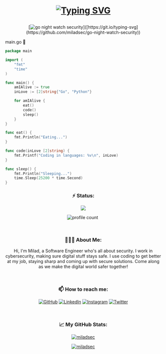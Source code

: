 
<h1 align="center">
	
[![Typing SVG](https://readme-typing-svg.demolab.com?font=Tektur&size=30&duration=1&pause=1000&color=8E44AD&vCenter=true&repeat=false&random=false&width=135&lines=Milad+SEC)](https://miladsec.com)

</h1>

<div align="center">

[![go night watch security](https://readme-typing-svg.demolab.com?font=Lemon&size=30&color=9B59B6&vCenter=true&repeat=false&random=false&width=500&lines=Go+Night+Watch+Security!)]([https://git.io/typing-svg](https://github.com/miladsec/go-night-watch-security))

</div>

main.go  🌱
```go
package main

import (
	"fmt"
	"time"
)

func main() {
	amIAlive := true
	inLove := [2]string{"Go", "Python"}

	for amIAlive {
		eat()
		code()
		sleep()
	}
}

func eat() {
	fmt.Println("Eating...")
}

func code(inLove [2]string) {
	fmt.Printf("Coding in languages: %v\n", inLove)
}

func sleep() {
	fmt.Println("Sleeping...")
	time.Sleep(25200 * time.Second)
}
```
<h3 align="center">⚡️ Status:</h3>
<div align="center">
	<img src="https://discord.c99.nl/widget/theme-1/512621943753539584.png" />
</div>
<div align="center">

![profile count](https://komarev.com/ghpvc/?username=miladsec&style=flat&color=red)&nbsp;

</div>
<br/>
<h3 align="center">👨🏻‍💻 About Me:</h3>
<p align="center">Hi, I'm Milad, a Software Engineer who's all about security. I work in cybersecurity, making sure digital stuff stays safe. I use coding to get better at my job, staying sharp and coming up with secure solutions. Come along as we make the digital world safer together!</p>
<br/>
<h3 align="center">📫 How to reach me:</h3>
<p align="center">
	<a href="https://github.com/miladsec"><img src="https://img.icons8.com/bubbles/50/000000/github.png" alt="GitHub"/></a>
	<a href="https://www.linkedin.com/in/miladsec"><img src="https://img.icons8.com/bubbles/50/000000/linkedin.png" alt="LinkedIn"/></a>
	<a href="https://www.instagram.com/miladsec"><img src="https://img.icons8.com/bubbles/50/000000/instagram.png" alt="Instagram"/></a>
	<a href="https://twitter.com/miladsec"><img src="https://img.icons8.com/bubbles/50/000000/twitter-circled.png" alt="Twitter"/></a>
</p>
<br/>
<h3 align="center"> &#x1f4c8; My GitHub Stats:</h3>

<div align="center">
	
[![miladsec](http://github-readme-streak-stats.herokuapp.com?user=miladsec&theme=shades-of-purple)](https://git.io/streak-stats)


[![miladsec](https://github-readme-activity-graph.vercel.app/graph?username=miladsec&theme=react)](https://github.com/miladsec)
 
</div>
